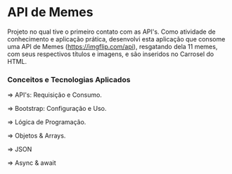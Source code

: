 # API de Memes

Projeto no qual tive o primeiro contato com as API's. Como atividade de conhecimento e aplicação prática, desenvolvi esta aplicação que consome uma API de Memes (https://imgflip.com/api), resgatando dela 11 memes, com seus respectivos títulos e imagens, e são inseridos no Carrosel do HTML. 

### Conceitos e Tecnologias Aplicados
=> API's: Requisição e Consumo.

=> Bootstrap: Configuração e Uso.

=> Lógica de Programação.

=> Objetos & Arrays.

=> JSON

=> Async & await 